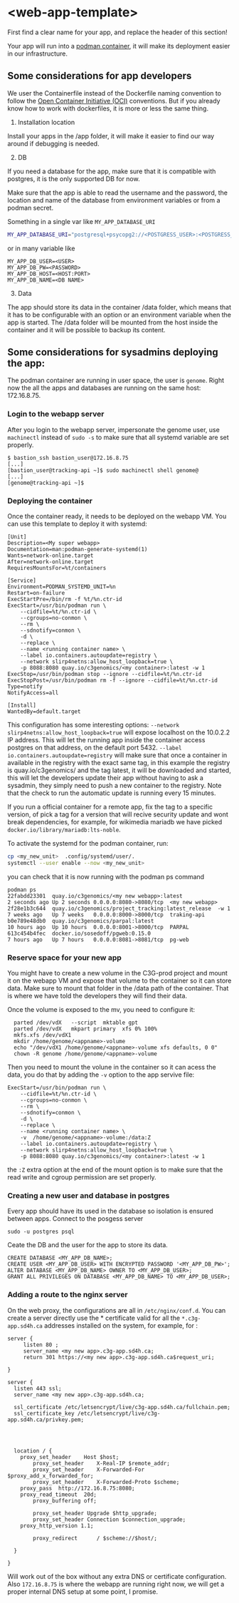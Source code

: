 # \<web-app-template\>

First find a clear name for your app, and replace the header of this section!

Your app will run into a [podman container](https://podman.io/docs), it will make its deployment easier in our infrastructure.

## Some considerations for app developers

We user the Containerfile instead of the Dockerfile naming convention to follow the 
[Open Container Initiative (OCI)](https://opencontainers.org/) conventions. But if you already know how to work with dockerfiles, it is more or less the same thing.

1. Installation location
 
Install your apps in the /app folder, it will make it easier to find our way around if debugging is needed.

2. DB 

If you need a database for the app, make sure that it is compatible with postgres, it is the only supported DB for now. 

Make sure that the app is able to read the username and the password, the location and name of the database from environment variables or from a podman secret.  

Something in a single var like `MY_APP_DATABASE_URI`
```bash 
MY_APP_DATABASE_URI="postgresql+psycopg2://<POSTGRESS_USER>:<POSTGRESS_PW>@<POSTGRESS_HOST>/<DB_NAME>?client_encoding=utf8"
```
or in many variable like 
```
MY_APP_DB_USER=<USER>
MY_APP_DB_PW=<PASSWORD>
MY_APP_DB_HOST=<HOST:PORT>
MY_APP_DB_NAME=<DB NAME>
```


3. Data
   
The app should store its data in the container /data folder, which means that it has to be configurable with an option or an environment variable when the app is started. The /data folder will be mounted from the host inside the container and it will be possible to backup its content. 

## Some considerations for sysadmins deploying the app:
The podman container are running in user space, the user is `genome`. Right now the all the apps and databases are running on the same host: 172.16.8.75.

### Login to the webapp server
After you login to the webapp server, impersonate the genome user, use `machinectl` instead of `sudo -s` to make sure that all systemd variable are set properly. 
```
$ bastion_ssh bastion_user@172.16.8.75
[...]
[bastion_user@tracking-api ~]$ sudo machinectl shell genome@
[...]
[genome@tracking-api ~]$
```

### Deploying the container 
Once the container ready, it needs to be deployed on the webapp VM. You can use this template to deploy it with systemd:
```service 
[Unit]
Description=<My super webapp>
Documentation=man:podman-generate-systemd(1)
Wants=network-online.target
After=network-online.target
RequiresMountsFor=%t/containers

[Service]
Environment=PODMAN_SYSTEMD_UNIT=%n
Restart=on-failure
ExecStartPre=/bin/rm -f %t/%n.ctr-id
ExecStart=/usr/bin/podman run \
	--cidfile=%t/%n.ctr-id \
	--cgroups=no-conmon \
	--rm \
	--sdnotify=conmon \
	-d \
	--replace \
	--name <running container name> \
	--label io.containers.autoupdate=registry \
	--network slirp4netns:allow_host_loopback=true \
	-p 8088:8080 quay.io/c3genomics/<my container>:latest -w 1
ExecStop=/usr/bin/podman stop --ignore --cidfile=%t/%n.ctr-id
ExecStopPost=/usr/bin/podman rm -f --ignore --cidfile=%t/%n.ctr-id
Type=notify
NotifyAccess=all

[Install]
WantedBy=default.target
```

This configuration has some interesting options:
`--network slirp4netns:allow_host_loopback=true` will expose localhost on the 10.0.2.2 IP address. This will let the running app inside the container access postgres on that address, on the default port 5432. 
`--label io.containers.autoupdate=registry` will make sure that once a container in available in the registry with the exact same tag, in this example the registry is quay.io/c3genomics/<my container> and the tag latest, it will be downloaded and started, this will let the developers update their app without having to ask a sysadmin, they simply need to push a new container to the registry. Note that the check to run the automatic update is running every 15 minutes. 

If you run a official container for a remote app, fix the tag to a specific version, of pick a tag for a version that will recive security update and wont break dependencies, for example, for wikimedia mariadb we have picked `docker.io/library/mariadb:lts-noble`.


To activate the systemd for the podman container, run:

```bash
cp <my_new_unit>  .config/systemd/user/.
systemctl --user enable --now <my_new_unit>
```

you can check that it is now running with the podman ps command
```
podman ps
22fabdd23301  quay.io/c3genomics/<my new webapp>:latest               2 seconds ago Up 2 seconds 0.0.0.0:8080->8080/tcp  <my new webapp>
2f28e1b3c644  quay.io/c3genomics/project_tracking:latest_release  -w 1        7 weeks ago   Up 7 weeks   0.0.0.0:8000->8000/tcp  traking-api
b0e789e48db0  quay.io/c3genomics/parpal:latest                                10 hours ago  Up 10 hours  0.0.0.0:8001->8000/tcp  PARPAL
613c454b4fec  docker.io/sosedoff/pgweb:0.15.0                                 7 hours ago   Up 7 hours   0.0.0.0:8081->8081/tcp  pg-web
```
### Reserve space for your new app

You might have to create a new volume in the C3G-prod project and mount it on the webapp VM and expose 
that volume to the container so it can store data. Make sure to mount that folder in the 
/data path of the container. That is where we have told the developers they will find their data. 

Once the volume is exposed to the mv, you need to configure it: 
```
  parted /dev/vdX   --script  mktable gpt
  parted /dev/vdX   mkpart primary  xfs 0% 100%
  mkfs.xfs /dev/vdX1
  mkdir /home/genome/<appname>-volume
  echo "/dev/vdX1 /home/genome/<appname>-volume xfs defaults, 0 0"
  chown -R genome /home/genome/<appname>-volume
```

Then you need to mount the volune in the container so it can acess the data, you do that by adding the `-v` option to the app servive file:

```
ExecStart=/usr/bin/podman run \
	--cidfile=%t/%n.ctr-id \
	--cgroups=no-conmon \
	--rm \
	--sdnotify=conmon \
	-d \
	--replace \
	--name <running container name> \
	-v  /home/genome/<appname>-volume:/data:Z
	--label io.containers.autoupdate=registry \
	--network slirp4netns:allow_host_loopback=true \
	-p 8088:8080 quay.io/c3genomics/<my container>:latest -w 1
```
the `:Z` extra option at the end of the mount option is to make sure that the read write and cgroup permission are set properly.

### Creating a new user and database in postgres 
Every app should have its used in the database so isolation is ensured between apps.
Connect to the posgess server
```
sudo -u postgres psql
```
Ceate the DB and the user for the app to store its data.
```
CREATE DATABASE <MY_APP_DB_NAME>;
CREATE USER <MY_APP_DB_USER> WITH ENCRYPTED PASSWORD '<MY_APP_DB_PW>';
ALTER DATABASE <MY_APP_DB_NAME> OWNER TO <MY_APP_DB_USER>;
GRANT ALL PRIVILEGES ON DATABASE <MY_APP_DB_NAME> TO <MY_APP_DB_USER>;
```

### Adding a route to the nginx server

On the web proxy, the configurations are all in `/etc/nginx/conf.d`. You can create a server directly use the * certificate valid for all the `*.c3g-app.sd4h.ca` addresses installed on the system, for example, for <my new app>:

```
server {
     listen 80 ;
     server_name <my new app>.c3g-app.sd4h.ca;
     return 301 https://<my new app>.c3g-app.sd4h.ca$request_uri;

}

server {
  listen 443 ssl;
  server_name <my new app>.c3g-app.sd4h.ca;

  ssl_certificate /etc/letsencrypt/live/c3g-app.sd4h.ca/fullchain.pem;
  ssl_certificate_key /etc/letsencrypt/live/c3g-app.sd4h.ca/privkey.pem;

  


  location / {
 	proxy_set_header    Host $host;
    	proxy_set_header    X-Real-IP $remote_addr;
    	proxy_set_header    X-Forwarded-For $proxy_add_x_forwarded_for;
    	proxy_set_header    X-Forwarded-Proto $scheme;
	proxy_pass  http://172.16.8.75:8080;
	proxy_read_timeout  20d;
    	proxy_buffering off;

    	proxy_set_header Upgrade $http_upgrade;
    	proxy_set_header Connection $connection_upgrade;
	proxy_http_version 1.1;

    	proxy_redirect      / $scheme://$host/;
      
  }

}

```

Will work out of the box without any extra DNS or certificate configuration. Also `172.16.8.75` is where the webapp are running right now, we will get a proper internal DNS setup at some point, I promise. 


